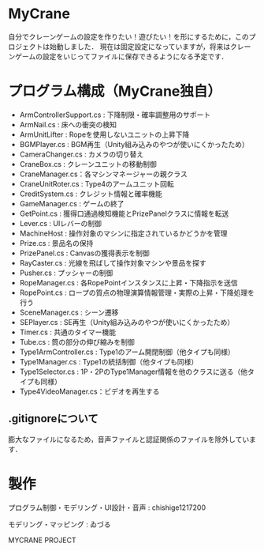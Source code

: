 # MyCrane
自分でクレーンゲームの設定を作りたい！遊びたい！を形にするために，このプロジェクトは始動しました．
現在は固定設定になっていますが，将来はクレーンゲームの設定をいじってファイルに保存できるようになる予定です．

# プログラム構成（MyCrane独自）
- ArmControllerSupport.cs : 下降制限・確率調整用のサポート
- ArmNail.cs : 床への衝突の検知
- ArmUnitLifter : Ropeを使用しないユニットの上昇下降
- BGMPlayer.cs : BGM再生（Unity組み込みのやつが使いにくかったため）
- CameraChanger.cs : カメラの切り替え
- CraneBox.cs : クレーンユニットの移動制御
- CraneManager.cs：各マシンマネージャーの親クラス
- CraneUnitRoter.cs : Type4のアームユニット回転
- CreditSystem.cs : クレジット情報と確率機能
- GameManager.cs : ゲームの終了
- GetPoint.cs : 獲得口通過検知機能とPrizePanelクラスに情報を転送
- Lever.cs : UIレバーの制御
- MachineHost : 操作対象のマシンに指定されているかどうかを管理
- Prize.cs : 景品名の保持
- PrizePanel.cs : Canvasの獲得表示を制御
- RayCaster.cs : 光線を飛ばして操作対象マシンや景品を探す
- Pusher.cs : プッシャーの制御
- RopeManager.cs : 各RopePointインスタンスに上昇・下降指示を送信
- RopePoint.cs : ロープの質点の物理演算情報管理・実際の上昇・下降処理を行う
- SceneManager.cs : シーン遷移
- SEPlayer.cs : SE再生（Unity組み込みのやつが使いにくかったため）
- Timer.cs : 共通のタイマー機能
- Tube.cs : 筒の部分の伸び縮みを制御
- Type1ArmController.cs : Type1のアーム開閉制御（他タイプも同様）
- Type1Manager.cs : Type1の統括制御（他タイプも同様）
- Type1Selector.cs : 1P・2PのType1Manager情報を他のクラスに送る（他タイプも同様）
- Type4VideoManager.cs：ビデオを再生する


## .gitignoreについて
膨大なファイルになるため，音声ファイルと認証関係のファイルを除外しています．

# 製作
プログラム制御・モデリング・UI設計・音声 : chishige1217200

モデリング・マッピング : ゐづる

MYCRANE PROJECT